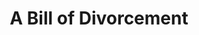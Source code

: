 ---
title: A Bill of Divorcement
year: 1935
opening_date: 1935-05-28
closing_date: 
layout: productions
image:
image_caption:
image_credit:
playbill: 
category: 
Theatre: Theatre Jacksonville
cast:
  Dr. Aliot: Edward Goodman
  The Rev. Christopher Pumphrey: Isaac Peiser
  Gray Merideth: Jack Berman
  Kit Pumphrey: John Salzer
  Miss Hester Fairfield: Margaret C. Culp
  Sydney Fairfield: Mary Keen Rogers
  Margaret Fairfield: Miriam Lee Doggett
  Bassett: Odella Gay
  Hilary Fairfield: William DeHoff
crew:
  Director:
    - F.W. Armbuster
  Props: Mary Courtney
  Set Design:
    - Mrs. Frances Blackwell
---